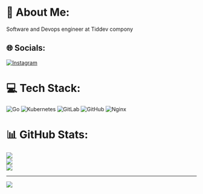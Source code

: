 # 💫 About Me:
Software and Devops engineer at Tiddev compony


## 🌐 Socials:
[![Instagram](https://img.shields.io/badge/Instagram-%23E4405F.svg?logo=Instagram&logoColor=white)](https://instagram.com/__hamid__.go) 

# 💻 Tech Stack:
![Go](https://img.shields.io/badge/go-%2300ADD8.svg?style=for-the-badge&logo=go&logoColor=white) ![Kubernetes](https://img.shields.io/badge/kubernetes-%23326ce5.svg?style=for-the-badge&logo=kubernetes&logoColor=white) ![GitLab](https://img.shields.io/badge/gitlab-%23181717.svg?style=for-the-badge&logo=gitlab&logoColor=white) ![GitHub](https://img.shields.io/badge/github-%23121011.svg?style=for-the-badge&logo=github&logoColor=white) ![Nginx](https://img.shields.io/badge/nginx-%23009639.svg?style=for-the-badge&logo=nginx&logoColor=white)
# 📊 GitHub Stats:
![](https://github-readme-stats.vercel.app/api?username=hamiddarani&theme=dark&hide_border=false&include_all_commits=false&count_private=false)<br/>
![](https://github-readme-streak-stats.herokuapp.com/?user=hamiddarani&theme=dark&hide_border=false)<br/>
![](https://github-readme-stats.vercel.app/api/top-langs/?username=hamiddarani&theme=dark&hide_border=false&include_all_commits=false&count_private=false&layout=compact)

---
[![](https://visitcount.itsvg.in/api?id=hamiddarani&icon=0&color=0)](https://visitcount.itsvg.in)

<!-- Proudly created with GPRM ( https://gprm.itsvg.in ) -->
